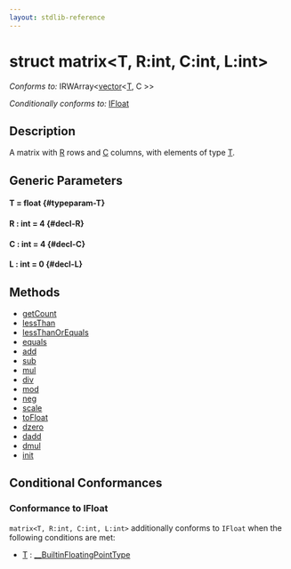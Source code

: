 ```yaml
---
layout: stdlib-reference
---
```


# struct matrix\<T, R:int, C:int, L:int\>

*Conforms to:* IRWArray\<[vector](/stdlib-reference/types/vector/index)\<[T](/stdlib-reference/types/vector/index#typeparam-T), C \>\>

*Conditionally conforms to:* [IFloat](/stdlib-reference/interfaces/ifloat-01/index)

## Description

A matrix with <span class='code'><a href="/stdlib-reference/types/matrix/index#decl-R" class="code_var">R</a></span> rows and <span class='code'><a href="/stdlib-reference/types/matrix/index#decl-C" class="code_var">C</a></span> columns, with elements of type <span class='code'><a href="/stdlib-reference/types/matrix/t-0" class="code_type">T</a></span>.


## Generic Parameters

#### T  = float {#typeparam-T}
#### R  : int = 4 {#decl-R}
#### C  : int = 4 {#decl-C}
#### L  : int = 0 {#decl-L}

## Methods

* [getCount](/stdlib-reference/types/matrix/getcount-3)
* [lessThan](/stdlib-reference/types/matrix/lessthan-4)
* [lessThanOrEquals](/stdlib-reference/types/matrix/lessthanorequals-48a)
* [equals](/stdlib-reference/types/matrix/equals)
* [add](/stdlib-reference/types/matrix/add)
* [sub](/stdlib-reference/types/matrix/sub)
* [mul](/stdlib-reference/types/matrix/mul)
* [div](/stdlib-reference/types/matrix/div)
* [mod](/stdlib-reference/types/matrix/mod)
* [neg](/stdlib-reference/types/matrix/neg)
* [scale](/stdlib-reference/types/matrix/scale)
* [toFloat](/stdlib-reference/types/matrix/tofloat-2)
* [dzero](/stdlib-reference/types/matrix/dzero)
* [dadd](/stdlib-reference/types/matrix/dadd)
* [dmul](/stdlib-reference/types/matrix/dmul)
* [init](/stdlib-reference/types/matrix/init)

## Conditional Conformances

### Conformance to IFloat
`matrix<T, R:int, C:int, L:int>` additionally conforms to `IFloat` when the following conditions are met:

  * [T](/stdlib-reference/types/matrix/t-0) : [\_\_BuiltinFloatingPointType](/stdlib-reference/interfaces/builtinfloatingpointtype-0129hm/index)
